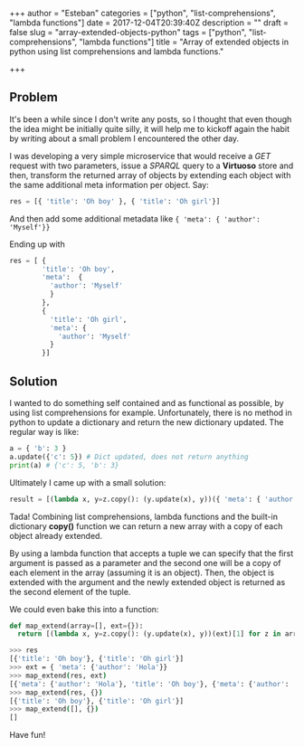 +++
author = "Esteban"
categories = ["python", "list-comprehensions", "lambda functions"]
date = 2017-12-04T20:39:40Z
description = ""
draft = false
slug = "array-extended-objects-python"
tags = ["python", "list-comprehensions", "lambda functions"]
title = "Array of extended objects in python using list comprehensions and lambda functions."

+++


## Problem

It's been a while since I don't write any posts, so I thought that even though the idea might be initially quite silly, it will help me to kickoff again the habit by writing about a small problem I encountered the other day.

I was developing a very simple microservice that would receive a *GET* request with two parameters, issue a *SPARQL* query to a **Virtuoso** store and then, transform the returned array of objects by extending each object with the same additional meta information per object. Say:

```python
res = [{ 'title': 'Oh boy' }, { 'title': 'Oh girl'}]
```

And then add some additional metadata like `{ 'meta': { 'author': 'Myself'}}`

Ending up with

```python
res = [ {
        'title': 'Oh boy',
        'meta':  {
          'author': 'Myself'
          }
        },
        {
          'title': 'Oh girl',
          'meta': {
            'author': 'Myself'
          }
        }]
```


## Solution

I wanted to do something self contained and as functional as possible, by using list comprehensions for example. Unfortunately, there is no method in python to update a dictionary and return the new dictionary updated. The regular way is like:

```python
a = { 'b': 3 }
a.update({'c': 5}) # Dict updated, does not return anything
print(a) # {'c': 5, 'b': 3}
```


Ultimately I came up with a small solution:

```python
result = [(lambda x, y=z.copy(): (y.update(x), y))({ 'meta': { 'author': 'Myself' } })[1] for z in res]
```

Tada! Combining list comprehensions, lambda functions and the built-in dictionary **copy()** function we can return a new array with a copy of each object already extended.

By using a lambda function that accepts a tuple we can specify that the first argument is passed as a parameter and the second one will be a copy of each element in the array (assuming it is an object). Then, the object is extended with the argument and the newly extended object is returned as the second element of the tuple.

We could even bake this into a function:

```python
def map_extend(array=[], ext={}):
  return [(lambda x, y=z.copy(): (y.update(x), y))(ext)[1] for z in array]
```


```bash
>>> res
[{'title': 'Oh boy'}, {'title': 'Oh girl'}]
>>> ext = { 'meta': {'author': 'Hola'}}                                                     
>>> map_extend(res, ext)
[{'meta': {'author': 'Hola'}, 'title': 'Oh boy'}, {'meta': {'author': 'Hola'}, 'title': 'Oh girl'}]
>>> map_extend(res, {})                                                                     
[{'title': 'Oh boy'}, {'title': 'Oh girl'}]
>>> map_extend([], {})                                                                      
[]
```


Have fun!

